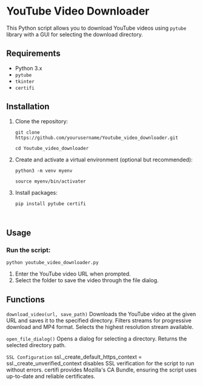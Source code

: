 # YouTube Video Downloader

This Python script allows you to download YouTube videos using `pytube` library with a GUI for selecting the download directory.

## Requirements

- Python 3.x
- `pytube`
- `tkinter`
- `certifi`

## Installation

1. Clone the repository:
   ```
   git clone https://github.com/yourusername/Youtube_video_downloader.git
   
   cd Youtube_video_downloader

2. Create and activate a virtual environment (optional but recommended):
   ```
   python3 -m venv myenv

   source myenv/bin/activater

3. Install packages:
   ```
   pip install pytube certifi



## Usage

### Run the script:
  ```
  python youtube_video_downloader.py
  ```

1. Enter the YouTube video URL when prompted.
2. Select the folder to save the video through the file dialog.

## Functions
```download_video(url, save_path)```
Downloads the YouTube video at the given URL and saves it to the specified directory. Filters streams for progressive download and MP4 format. Selects the highest resolution stream available.

```open_file_dialog()```
Opens a dialog for selecting a directory. Returns the selected directory path.

```SSL Configuration```
ssl._create_default_https_context = ssl._create_unverified_context disables SSL verification for the script to run without errors. certifi provides Mozilla's CA Bundle, ensuring the script uses up-to-date and reliable certificates.
